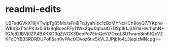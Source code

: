 # readmi-edits

U2FsdGVkX19jVTwipTg65Mo/aFni9TqJyaNibc1zBzMYNcHCh9oyQ7/YKphoWBnSxT1mFK3x0l61xBqBceoFFy11Wk2qw0qIuaIG7GSp8i1JjU61dHwrhuhN+fQAj82IBVj0ZP4BXKXO3qZjVGX3DeoPo75tnQeVi7OxqLSU1wam8m6fQxVZKFdCYB35RDRDUPoF5an0vPActX3voz6tix5kVL3JPjbfo4L3jeplzMNcpg==
